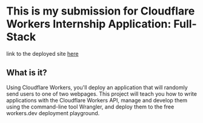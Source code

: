 
# This is my submission for Cloudflare Workers Internship Application: Full-Stack
link to the deployed site [here](https://learn-wrangler.priyeshs.workers.dev/)

## What is it?

Using Cloudflare Workers, you'll deploy an application that will randomly send users to one of two webpages. This project will teach you how to write applications with the Cloudflare Workers API, manage and develop them using the command-line tool Wrangler, and deploy them to the free workers.dev deployment playground.


